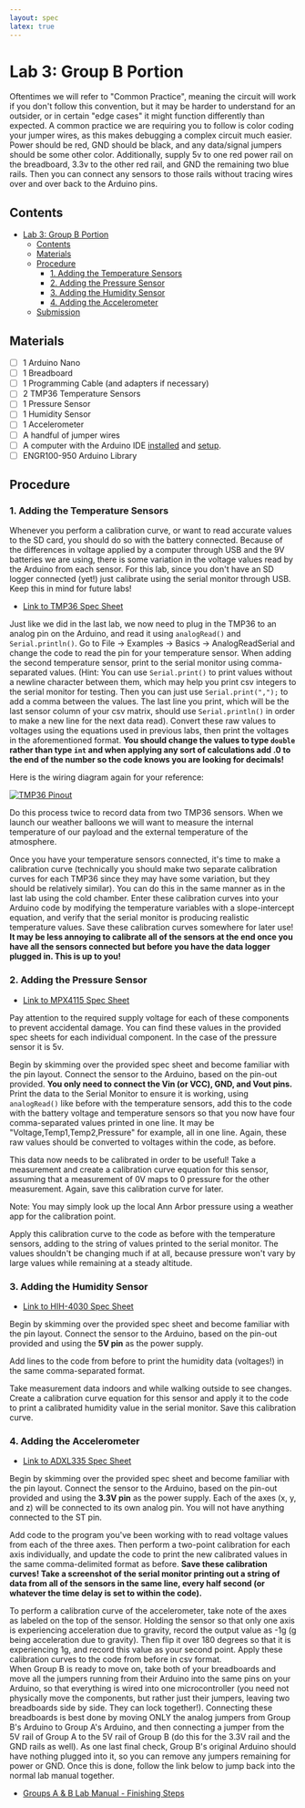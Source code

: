```yaml
---
layout: spec
latex: true
---
```


# Lab 3: Group B Portion

<div class="primer-spec-callout danger" markdown="1">
Oftentimes we will refer to "Common Practice", meaning the circuit will work if you don't follow this convention, but it may be harder to understand for an outsider, or in certain "edge cases" it might function differently than expected. A common practice we are requiring you to follow is color coding your jumper wires, as this makes debugging a complex circuit much easier. Power should be red, GND should be black, and any data/signal jumpers should be some other color. Additionally, supply 5v to one red power rail on the breadboard, 3.3v to the other red rail, and GND the remaining two blue rails. Then you can connect any sensors to those rails without tracing wires over and over back to the Arduino pins.
</div>

## Contents 

- [Lab 3: Group B Portion](#lab-3-group-b-portion)
  - [Contents](#contents)
  - [Materials](#materials)
  - [Procedure](#procedure)
    - [1. Adding the Temperature Sensors](#1-adding-the-temperature-sensors)
    - [2. Adding the Pressure Sensor](#2-adding-the-pressure-sensor)
    - [3. Adding the Humidity Sensor](#3-adding-the-humidity-sensor)
    - [4. Adding the Accelerometer](#4-adding-the-accelerometer)
  - [Submission](#submission)

## Materials

- [ ] 1 Arduino Nano
- [ ] 1 Breadboard
- [ ] 1 Programming Cable (and adapters if necessary)
- [ ] 2 TMP36 Temperature Sensors
- [ ] 1 Pressure Sensor
- [ ] 1 Humidity Sensor
- [ ] 1 Accelerometer
- [ ] A handful of jumper wires
- [ ] A computer with the Arduino IDE [installed](/tutorials#arduino-ide-install) and [setup](/tutorials#arduino-library).
- [ ] ENGR100-950 Arduino Library

## Procedure

### 1. Adding the Temperature Sensors

<div class="primer-spec-callout danger" markdown="1">
Whenever you perform a calibration curve, or want to read accurate values to the SD card, you should do so with the battery connected. Because of the differences in voltage applied by a computer through USB and the 9V batteries we are using, there is some variation in the voltage values read by the Arduino from each sensor. For this lab, since you don't have an SD logger connected (yet!) just calibrate using the serial monitor through USB. Keep this in mind for future labs!
</div>

- [Link to TMP36 Spec Sheet](https://drive.google.com/file/d/10Lu2-s9MYqh0s0O6Nkxy8E_LDwDpnZ7T/view?usp=sharing)

Just like we did in the last lab, we now need to plug in the TMP36 to an analog pin on the Arduino, and read it using `analogRead()` and `Serial.println()`. Go to File → Examples → Basics → AnalogReadSerial and change the code to read the pin for your temperature sensor. When adding the second temperature sensor, print to the serial monitor using comma-separated values. (Hint: You can use `Serial.print()` to print values without a newline character between them, which may help you print csv integers to the serial monitor for testing. Then you can just use `Serial.print(",");` to add a comma between the values. The last line you print, which will be the last sensor column of your csv matrix, should use `Serial.println()` in order to make a new line for the next data read). Convert these raw values to voltages using the equations used in previous labs, then print the voltages in the aforementioned format. **You should change the values to type `double` rather than type `int` and when applying any sort of calculations add .0 to the end of the number so the code knows you are looking for decimals!**

Here is the wiring diagram again for your reference:

[![TMP36 Pinout](https://cdn-learn.adafruit.com/assets/assets/000/000/471/large1024/temperature_tmp36pinout.gif?1447975787)](https://learn.adafruit.com/tmp36-temperature-sensor/overview)

<div class="primer-spec-callout warning" markdown="1">
Do this process twice to record data from two TMP36 sensors. When we launch our weather balloons we will want to measure the internal temperature of our payload and the external temperature of the atmosphere.
</div>

Once you have your temperature sensors connected, it's time to make a calibration curve (technically you should make two separate calibration curves for each TMP36 since they may have some variation, but they should be relatively similar). You can do this in the same manner as in the last lab using the cold chamber. Enter these calibration curves into your Arduino code by modifying the temperature variables with a slope-intercept equation, and verify that the serial monitor is producing realistic temperature values. Save these calibration curves somewhere for later use! **It may be less annoying to calibrate all of the sensors at the end once you have all the sensors connected but before you have the data logger plugged in. This is up to you!**

### 2. Adding the Pressure Sensor

- [Link to MPX4115 Spec Sheet](https://drive.google.com/file/d/1HvO6ww0i4jqZtf4NJvgjcQmIwZw6AqbE/view?usp=sharing)

<div class="primer-spec-callout info" markdown="1">
Pay attention to the required supply voltage for each of these components to prevent accidental damage. You can find these values in the provided spec sheets for each individual component. In the case of the pressure sensor it is 5v.
</div>

Begin by skimming over the provided spec sheet and become familiar with the pin layout. Connect the sensor to the Arduino, based on the pin-out provided. **You only need to connect the Vin (or VCC), GND, and Vout pins.** Print the data to the Serial Monitor to ensure it is working, using `analogRead()` like before with the temperature sensors, add this to the code with the battery voltage and temperature sensors so that you now have four comma-separated values printed in one line. It may be "Voltage,Temp1,Temp2,Pressure" for example, all in one line. Again, these raw values should be converted to voltages within the code, as before.

This data now needs to be calibrated in order to be useful! Take a measurement and create a calibration curve equation for this sensor, assuming that a measurement of 0V maps to 0 pressure for the other measurement. Again, save this calibration curve for later.

<div class="primer-spec-callout info" markdown="1">
Note: You may simply look up the local Ann Arbor pressure using a weather app for the calibration point.
</div>

Apply this calibration curve to the code as before with the temperature sensors, adding to the string of values printed to the serial monitor. The values shouldn't be changing much if at all, because pressure won't vary by large values while remaining at a steady altitude.

### 3. Adding the Humidity Sensor

- [Link to HIH-4030 Spec Sheet](https://drive.google.com/file/d/1AbuDJoNI-4D2zUW1M4IfG_zt5Is2a3Eh/view?usp=sharing)

Begin by skimming over the provided spec sheet and become familiar with the pin layout. Connect the sensor to the Arduino, based on the pin-out provided and using the **5V pin** as the power supply.

Add lines to the code from before to print the humidity data (voltages!) in the same comma-separated format.

Take measurement data indoors and while walking outside to see changes. Create a calibration curve equation for this sensor and apply it to the code to print a calibrated humidity value in the serial monitor. Save this calibration curve.

### 4. Adding the Accelerometer

- [Link to ADXL335 Spec Sheet](https://drive.google.com/file/d/1nYnJopSdXv7brn2TT8iLgIH01D7TD_NQ/view?usp=sharing)

Begin by skimming over the provided spec sheet and become familiar with the pin layout. Connect the sensor to the Arduino, based on the pin-out provided and using the **3.3V pin** as the power supply. Each of the axes (x, y, and z) will be connected to its own analog pin. You will not have anything connected to the ST pin.

Add code to the program you've been working with to read voltage values from each of the three axes. Then perform a two-point calibration for each axis individually, and update the code to print the new calibrated values in the same comma-delimited format as before. **Save these calibration curves! Take a screenshot of the serial monitor printing out a string of data from all of the sensors in the same line, every half second (or whatever the time delay is set to within the code).**

<div class="primer-spec-callout info" markdown="1">
To perform a calibration curve of the accelerometer, take note of the axes as labeled on the top of the sensor. Holding the sensor so that only one axis is experiencing acceleration due to gravity, record the output value as -1g (g being acceleration due to gravity). Then flip it over 180 degrees so that it is experiencing 1g, and record this value as your second point. Apply these calibration curves to the code from before in csv format.
</div>

<div class="primer-spec-callout warning" markdown="1">
When Group B is ready to move on, take both of your breadboards and move all the jumpers running from their Arduino into the same pins on your Arduino, so that everything is wired into one microcontroller (you need not physically move the components, but rather just their jumpers, leaving two breadboards side by side. They can lock together!). Connecting these breadboards is best done by moving ONLY the analog jumpers from Group B's Arduino to Group A's Arduino, and then connecting a jumper from the 5V rail of Group A to the 5V rail of Group B (do this for the 3.3V rail and the GND rails as well). As one last final check, Group B's original Arduino should have nothing plugged into it, so you can remove any jumpers remaining for power or GND. Once this is done, follow the link below to jump back into the normal lab manual together.
</div>

- [Groups A & B Lab Manual - Finishing Steps](/labs/lab-3#7-adding-the-microsd-card-adapter-module)